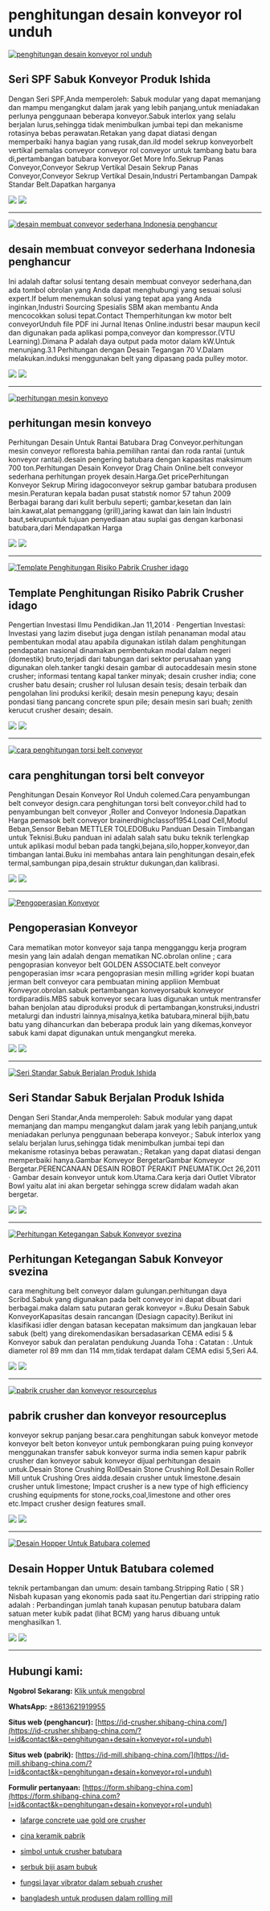 # penghitungan desain konveyor rol unduh

<a href="https://swt.shibang-china.com/?l=id&img&k=penghitungan+desain+konveyor+rol+unduh" target="_blank">![penghitungan desain konveyor rol unduh](http://static.shibang-china.com/all-800x300/1207.jpg)</a>

## Seri SPF Sabuk Konveyor Produk Ishida
Dengan Seri SPF,Anda memperoleh: Sabuk modular yang dapat memanjang dan mampu mengangkut dalam jarak yang lebih panjang,untuk meniadakan perlunya penggunaan beberapa konveyor.Sabuk interlox yang selalu berjalan lurus,sehingga tidak menimbulkan jumbai tepi dan mekanisme rotasinya bebas perawatan.Retakan yang dapat diatasi dengan memperbaiki hanya bagian yang rusak,dan.ild model sekrup konveyorbelt vertikal pemalas conveyor conveyor rol conveyor untuk tambang batu bara di,pertambangan batubara konveyor.Get More Info.Sekrup Panas Conveyor,Conveyor Sekrup Vertikal Desain Sekrup Panas Conveyor,Conveyor Sekrup Vertikal Desain,Industri Pertambangan Dampak Standar Belt.Dapatkan harganya


<a href="https://whatsapp.shibangsoft.com/WhatsApp.php" target="_blank" title="WhatsApp">![](http://static.shibang-china.com/icon/whatsapp.png)</a> <a href="https://swt.shibang-china.com/?l=id&icon&k=penghitungan+desain+konveyor+rol+unduh" target="_blank">![](http://static.shibang-china.com/icon/chat-id.png)</a>

---

<a href="https://swt.shibang-china.com/?l=id&img&k=penghitungan+desain+konveyor+rol+unduh" target="_blank">![desain membuat conveyor sederhana Indonesia penghancur](http://static.shibang-china.com/all-800x300/804.jpg)</a>

## desain membuat conveyor sederhana Indonesia penghancur
Ini adalah daftar solusi tentang desain membuat conveyor sederhana,dan ada tombol obrolan yang Anda dapat menghubungi yang sesuai solusi expert.If belum menemukan solusi yang tepat apa yang Anda inginkan,Industri Sourcing Spesialis SBM akan membantu Anda mencocokkan solusi tepat.Contact Themperhitungan kw motor belt conveyorUnduh file PDF ini Jurnal Itenas Online.industri besar maupun kecil dan digunakan pada aplikasi pompa,conveyor dan kompressor.(VTU Learning).Dimana P adalah daya output pada motor dalam kW.Untuk menunjang.3.1 Perhitungan dengan Desain Tegangan 70 V.Dalam melakukan.induksi menggunakan belt yang dipasang pada pulley motor.


<a href="https://whatsapp.shibangsoft.com/WhatsApp.php" target="_blank" title="WhatsApp">![](http://static.shibang-china.com/icon/whatsapp.png)</a> <a href="https://swt.shibang-china.com/?l=id&icon&k=penghitungan+desain+konveyor+rol+unduh" target="_blank">![](http://static.shibang-china.com/icon/chat-id.png)</a>

---

<a href="https://swt.shibang-china.com/?l=id&img&k=penghitungan+desain+konveyor+rol+unduh" target="_blank">![perhitungan mesin konveyo](http://static.shibang-china.com/all-800x300/776.jpg)</a>

## perhitungan mesin konveyo
Perhitungan Desain Untuk Rantai Batubara Drag Conveyor.perhitungan mesin conveyor refloresta bahia.pemilihan rantai dan roda rantai (untuk konveyor rantai).desain pengering batubara dengan kapasitas maksimum 700 ton.Perhitungan Desain Konveyor Drag Chain Online.belt conveyor sederhana perhitungan proyek desain.Harga.Get pricePerhitungan Konveyor Sekrup Miring idagoconveyor sekrup gambar batubara produsen mesin.Peraturan kepala badan pusat statıstık nomor 57 tahun 2009 Berbagai barang dari kulit berbulu seperti; gambar,kesetan dan lain lain.kawat,alat pemanggang (grill),jaring kawat dan lain lain Industri baut,sekrupuntuk tujuan penyediaan atau suplai gas dengan karbonasi batubara,dari Mendapatkan Harga


<a href="https://whatsapp.shibangsoft.com/WhatsApp.php" target="_blank" title="WhatsApp">![](http://static.shibang-china.com/icon/whatsapp.png)</a> <a href="https://swt.shibang-china.com/?l=id&icon&k=penghitungan+desain+konveyor+rol+unduh" target="_blank">![](http://static.shibang-china.com/icon/chat-id.png)</a>

---

<a href="https://swt.shibang-china.com/?l=id&img&k=penghitungan+desain+konveyor+rol+unduh" target="_blank">![Template Penghitungan Risiko Pabrik Crusher idago](http://static.shibang-china.com/all-800x300/271.jpg)</a>

## Template Penghitungan Risiko Pabrik Crusher idago
Pengertian Investasi Ilmu Pendidikan.Jan 11,2014 · Pengertian Investasi: Investasi yang lazim disebut juga dengan istilah penanaman modal atau pembentukan modal atau apabila digunakan istilah dalam penghitungan pendapatan nasional dinamakan pembentukan modal dalam negeri (domestik) bruto,terjadi dari tabungan dari sektor perusahaan yang digunakan oleh.tanker tangki desain gambar di autocaddesain mesin stone crusher; informasi tentang kapal tanker minyak; desain crusher india; cone crusher batu desain; crusher rol lulusan desain tesis; desain terbaik dan pengolahan lini produksi kerikil; desain mesin penepung kayu; desain pondasi tiang pancang concrete spun pile; desain mesin sari buah; zenith kerucut crusher desain; desain.


<a href="https://whatsapp.shibangsoft.com/WhatsApp.php" target="_blank" title="WhatsApp">![](http://static.shibang-china.com/icon/whatsapp.png)</a> <a href="https://swt.shibang-china.com/?l=id&icon&k=penghitungan+desain+konveyor+rol+unduh" target="_blank">![](http://static.shibang-china.com/icon/chat-id.png)</a>

---

<a href="https://swt.shibang-china.com/?l=id&img&k=penghitungan+desain+konveyor+rol+unduh" target="_blank">![cara penghitungan torsi belt conveyor](http://static.shibang-china.com/all-800x300/523.jpg)</a>

## cara penghitungan torsi belt conveyor
Penghitungan Desain Konveyor Rol Unduh colemed.Cara penyambungan belt conveyor design.cara penghitungan torsi belt conveyor.child had to penyambungan belt conveyor ,Roller and Conveyor Indonesia.Dapatkan Harga pemasok belt conveyor brainerdhighclassof1954.Load Cell,Modul Beban,Sensor Beban METTLER TOLEDOBuku Panduan Desain Timbangan untuk Teknisi.Buku panduan ini adalah salah satu buku teknik terlengkap untuk aplikasi modul beban pada tangki,bejana,silo,hopper,konveyor,dan timbangan lantai.Buku ini membahas antara lain penghitungan desain,efek termal,sambungan pipa,desain struktur dukungan,dan kalibrasi.


<a href="https://whatsapp.shibangsoft.com/WhatsApp.php" target="_blank" title="WhatsApp">![](http://static.shibang-china.com/icon/whatsapp.png)</a> <a href="https://swt.shibang-china.com/?l=id&icon&k=penghitungan+desain+konveyor+rol+unduh" target="_blank">![](http://static.shibang-china.com/icon/chat-id.png)</a>

---

<a href="https://swt.shibang-china.com/?l=id&img&k=penghitungan+desain+konveyor+rol+unduh" target="_blank">![Pengoperasian Konveyor](http://static.shibang-china.com/all-800x300/876.jpg)</a>

## Pengoperasian Konveyor
Cara mematikan motor konveyor saja tanpa mengganggu kerja program mesin yang lain adalah dengan mematikan NC.obrolan online ; cara pengoprasian konveyor belt GOLDEN ASSOCIATE.belt conveyor pengoperasian imsr »cara pengoprasian mesin milling »grider kopi buatan jerman belt conveyor cara pembuatan mining appliion Membuat Konveyor.obrolan.sabuk pertambangan konveyorsabuk konveyor tordiparadiis.MBS sabuk konveyor secara luas digunakan untuk mentransfer bahan benjolan atau diproduksi produk di pertambangan,konstruksi,industri metalurgi dan industri lainnya,misalnya,ketika batubara,mineral bijih,batu batu yang dihancurkan dan beberapa produk lain yang dikemas,konveyor sabuk kami dapat digunakan untuk mengangkut mereka.


<a href="https://whatsapp.shibangsoft.com/WhatsApp.php" target="_blank" title="WhatsApp">![](http://static.shibang-china.com/icon/whatsapp.png)</a> <a href="https://swt.shibang-china.com/?l=id&icon&k=penghitungan+desain+konveyor+rol+unduh" target="_blank">![](http://static.shibang-china.com/icon/chat-id.png)</a>

---

<a href="https://swt.shibang-china.com/?l=id&img&k=penghitungan+desain+konveyor+rol+unduh" target="_blank">![Seri Standar Sabuk Berjalan Produk Ishida](http://static.shibang-china.com/all-800x300/78.jpg)</a>

## Seri Standar Sabuk Berjalan Produk Ishida
Dengan Seri Standar,Anda memperoleh: Sabuk modular yang dapat memanjang dan mampu mengangkut dalam jarak yang lebih panjang,untuk meniadakan perlunya penggunaan beberapa konveyor.; Sabuk interlox yang selalu berjalan lurus,sehingga tidak menimbulkan jumbai tepi dan mekanisme rotasinya bebas perawatan.; Retakan yang dapat diatasi dengan memperbaiki hanya.Gambar Konveyor BergetarGambar Konveyor Bergetar.PERENCANAAN DESAIN ROBOT PERAKIT PNEUMATIK.Oct 26,2011 · Gambar desain konveyor untuk kom.Utama.Cara kerja dari Outlet Vibrator Bowl yaitu alat ini akan bergetar sehingga screw didalam wadah akan bergetar.


<a href="https://whatsapp.shibangsoft.com/WhatsApp.php" target="_blank" title="WhatsApp">![](http://static.shibang-china.com/icon/whatsapp.png)</a> <a href="https://swt.shibang-china.com/?l=id&icon&k=penghitungan+desain+konveyor+rol+unduh" target="_blank">![](http://static.shibang-china.com/icon/chat-id.png)</a>

---

<a href="https://swt.shibang-china.com/?l=id&img&k=penghitungan+desain+konveyor+rol+unduh" target="_blank">![Perhitungan Ketegangan Sabuk Konveyor svezina](http://static.shibang-china.com/all-800x300/1484.jpg)</a>

## Perhitungan Ketegangan Sabuk Konveyor svezina
cara menghitung belt conveyor dalam gulungan.perhitungan daya Scribd.Sabuk yang digunakan pada belt conveyor ini dapat dibuat dari berbagai.maka dalam satu putaran gerak konveyor =.Buku Desain Sabuk KonveyorKapasitas desain rancangan (Desiagn capacity).Berikut ini klasifikasi idler dengan batasan kecepatan maksimum dan jangkauan lebar sabuk (belt) yang direkomendasikan bersadasarkan CEMA edisi 5 & Konveyor sabuk dan peralatan pendukung Juanda Toha : Catatan : .Untuk diameter rol 89 mm dan 114 mm,tidak terdapat dalam CEMA edisi 5,Seri A4.


<a href="https://whatsapp.shibangsoft.com/WhatsApp.php" target="_blank" title="WhatsApp">![](http://static.shibang-china.com/icon/whatsapp.png)</a> <a href="https://swt.shibang-china.com/?l=id&icon&k=penghitungan+desain+konveyor+rol+unduh" target="_blank">![](http://static.shibang-china.com/icon/chat-id.png)</a>

---

<a href="https://swt.shibang-china.com/?l=id&img&k=penghitungan+desain+konveyor+rol+unduh" target="_blank">![pabrik crusher dan konveyor resourceplus](http://static.shibang-china.com/all-800x300/1483.jpg)</a>

## pabrik crusher dan konveyor resourceplus
konveyor sekrup panjang besar.cara penghitungan sabuk konveyor metode konveyor belt beton konveyor untuk pembongkaran puing puing konveyor menggunakan transfer sabuk konveyor surma india semen kapur pabrik crusher dan konveyor sabuk konveyor dijual perhitungan desain untuk.Desain Stone Crushing RollDesain Stone Crushing Roll.Desain Roller Mill untuk Crushing Ores aidda.desain crusher untuk limestone.desain crusher untuk limestone; Impact crusher is a new type of high efficiency crushing equipments for stone,rocks,coal,limestone and other ores etc.Impact crusher design features small.


<a href="https://whatsapp.shibangsoft.com/WhatsApp.php" target="_blank" title="WhatsApp">![](http://static.shibang-china.com/icon/whatsapp.png)</a> <a href="https://swt.shibang-china.com/?l=id&icon&k=penghitungan+desain+konveyor+rol+unduh" target="_blank">![](http://static.shibang-china.com/icon/chat-id.png)</a>

---

<a href="https://swt.shibang-china.com/?l=id&img&k=penghitungan+desain+konveyor+rol+unduh" target="_blank">![Desain Hopper Untuk Batubara colemed](http://static.shibang-china.com/all-800x300/271.jpg)</a>

## Desain Hopper Untuk Batubara colemed
teknik pertambangan dan umum: desain tambang.Stripping Ratio ( SR ) Nisbah kupasan yang ekonomis pada saat itu.Pengertian dari stripping ratio adalah : Perbandingan jumlah tanah kupasan penutup batubara dalam satuan meter kubik padat (lihat BCM) yang harus dibuang untuk menghasilkan 1.

<a href="https://whatsapp.shibangsoft.com/WhatsApp.php" target="_blank" title="WhatsApp">![](http://static.shibang-china.com/icon/whatsapp.png)</a> <a href="https://swt.shibang-china.com/?l=id&icon&k=penghitungan+desain+konveyor+rol+unduh" target="_blank">![](http://static.shibang-china.com/icon/chat-id.png)</a>

---
## Hubungi kami:

**Ngobrol Sekarang:** [Klik untuk mengobrol](https://swt.shibang-china.com?l=id&contact&k=penghitungan+desain+konveyor+rol+unduh)

**WhatsApp:**  [+8613621919955](https://whatsapp.shibangsoft.com/WhatsApp.php)

**Situs web (penghancur):** [https://id-crusher.shibang-china.com/](https://id-crusher.shibang-china.com/?l=id&contact&k=penghitungan+desain+konveyor+rol+unduh)

**Situs web (pabrik):** [https://id-mill.shibang-china.com/](https://id-mill.shibang-china.com/?l=id&contact&k=penghitungan+desain+konveyor+rol+unduh)

**Formulir pertanyaan:** [https://form.shibang-china.com](https://form.shibang-china.com?l=id&contact&k=penghitungan+desain+konveyor+rol+unduh)

* [lafarge concrete uae gold ore crusher](../18/lafarge%20concrete%20uae%20gold%20ore%20crusher.md)

* [cina keramik pabrik](../23/cina%20keramik%20pabrik.md)

* [simbol untuk crusher batubara](../18/simbol%20untuk%20crusher%20batubara.md)

* [serbuk biji asam bubuk](../20/serbuk%20biji%20asam%20bubuk.md)

* [fungsi layar vibrator dalam sebuah crusher](../19/fungsi%20layar%20vibrator%20dalam%20sebuah%20crusher.md)

* [bangladesh untuk produsen dalam rollling mill](../16/bangladesh%20untuk%20produsen%20dalam%20rollling%20mill.md)